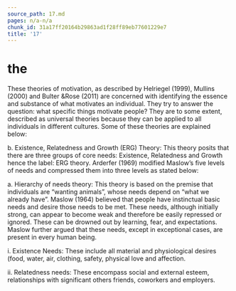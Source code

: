 ```yaml
---
source_path: 17.md
pages: n/a-n/a
chunk_id: 31a17ff20164b29863ad1f28ff89eb77601229e7
title: '17'
---
```

# the

These theories of motivation, as described by Helriegel (1999), Mullins (2000) and Bulter &Rose (2011) are concerned with identifying the essence and substance of what motivates an individual. They try to answer the question: what specific things motivate people? They are to some extent, described as universal theories because they can be applied to all individuals in different cultures. Some of these theories are explained below:

b. Existence, Relatedness and Growth (ERG) Theory: This theory posits that there are three groups of core needs: Existence, Relatedness and Growth hence the label: ERG theory. Arderfer (1969) modified Maslow’s five levels of needs and compressed them into three levels as stated below:

a. Hierarchy of needs theory: This theory is based on the premise that individuals are “wanting animals”, whose needs depend on “what we already have”. Maslow (1964) believed that people have instinctual basic needs and desire those needs to be met. These needs, although initially strong, can appear to become weak and therefore be easily repressed or ignored. These can be drowned out by learning, fear, and expectations. Maslow further argued that these needs, except in exceptional cases, are present in every human being.

i. Existence Needs: These include all material and physiological desires (food, water, air, clothing, safety, physical love and affection.

ii. Relatedness needs: These encompass social and external esteem, relationships with significant others friends, coworkers and employers.
